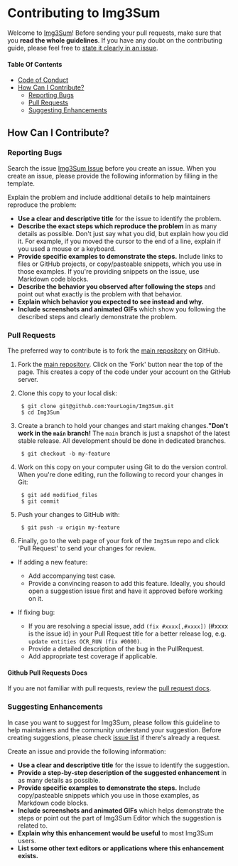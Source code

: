 # Contributing to Img3Sum

Welcome to [Img3Sum](https://github.com/Lainshower/Img3Sum)! Before sending your pull requests, make sure that you __read the whole guidelines__. If you have any doubt on the contributing guide, please feel free to [state it clearly in an issue](https://github.com/Lainshower/Img3Sum/issues/new).

#### Table Of Contents

* [Code of Conduct](https://github.com/Lainshower/Img3Sum/blob/main/CODE_OF_CONDUCT.md)
* [How Can I Contribute?](#how-can-i-contribute)
  * [Reporting Bugs](#reporting-bugs)
  * [Pull Requests](#pull-requests)
  * [Suggesting Enhancements](#suggesting-enhancements)

## How Can I Contribute?

### Reporting Bugs

Search the issue [Img3Sum Issue](https://github.com/Lainshower/Img3Sum/issues) before you create an issue. When you create an issue, please provide the following information by filling in the template.

Explain the problem and include additional details to help maintainers reproduce the problem:

* **Use a clear and descriptive title** for the issue to identify the problem.
* **Describe the exact steps which reproduce the problem** in as many details as possible. Don't just say what you did, but explain how you did it. For example, if you moved the cursor to the end of a line, explain if you used a mouse or a keyboard.
* **Provide specific examples to demonstrate the steps.** Include links to files or GitHub projects, or copy/pasteable snippets, which you use in those examples. If you're providing snippets on the issue, use Markdown code blocks.
* **Describe the behavior you observed after following the steps** and point out what exactly is the problem with that behavior.
* **Explain which behavior you expected to see instead and why.**
* **Include screenshots and animated GIFs** which show you following the described steps and clearly demonstrate the problem.

### Pull Requests

The preferred way to contribute is to fork the
[main repository](https://github.com/Lainshower/Img3Sum) on GitHub.

1. Fork the [main repository](https://github.com/Lainshower/Img3Sum).  Click on the 'Fork' button near the top of the page.  This creates a copy of the code under your account on the GitHub server.

2. Clone this copy to your local disk:

        $ git clone git@github.com:YourLogin/Img3Sum.git
        $ cd Img3Sum

3. Create a branch to hold your changes and start making changes.**"Don't work in the `main` branch!** The `main` branch is just a snapshot of the latest stable release. All development should be done in dedicated branches. 


        $ git checkout -b my-feature

4. Work on this copy on your computer using Git to do the version control. When you're done editing, run the following to record your changes in Git:

        $ git add modified_files
        $ git commit

5. Push your changes to GitHub with:

        $ git push -u origin my-feature

6. Finally, go to the web page of your fork of the `Img3Sum` repo and click 'Pull Request' to send your changes for review.

- If adding a new feature:
  - Add accompanying test case.
  - Provide a convincing reason to add this feature. Ideally, you should open a suggestion issue first and have it approved before working on it.

- If fixing bug:
  - If you are resolving a special issue, add `(fix #xxxx[,#xxxx])` (#xxxx is the issue id) in your Pull Request title for a better release log, e.g. `update entities OCR_RUN (fix #0000)`.
  - Provide a detailed description of the bug in the PullRequest.
  - Add appropriate test coverage if applicable.

#### Github Pull Requests Docs

If you are not familiar with pull requests, review the [pull request docs](https://help.github.com/articles/using-pull-requests/).

### Suggesting Enhancements
In case you want to suggest for Img3Sum, please follow this guideline to help maintainers and the community understand your suggestion.
Before creating suggestions, please check [issue list](https://github.com/Lainshower/Img3Sum/issues) if there's already a request.

Create an issue and provide the following information:

* **Use a clear and descriptive title** for the issue to identify the suggestion.
* **Provide a step-by-step description of the suggested enhancement** in as many details as possible.
* **Provide specific examples to demonstrate the steps.** Include copy/pasteable snippets which you use in those examples, as Markdown code blocks.
* **Include screenshots and animated GIFs** which helps demonstrate the steps or point out the part of Img3Sum Editor which the suggestion is related to.
* **Explain why this enhancement would be useful** to most Img3Sum users.
* **List some other text editors or applications where this enhancement exists.**
